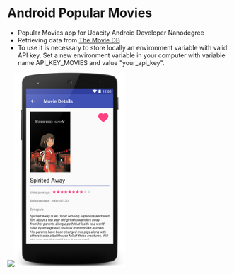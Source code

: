 # Android Popular Movies
- Popular Movies app for Udacity Android Developer Nanodegree
- Retrieving data from <a href="https://www.themoviedb.org" target="_blank">The Movie DB</a>
- To use it is necessary to store locally an environment variable with valid API key. Set a new environment variable in your computer with variable name API_KEY_MOVIES and value "your_api_key".

<img src="https://raw.githubusercontent.com/laramartin/android_movies/master/art/device-2017-02-11-193100.png" width="250"/><img src="https://raw.githubusercontent.com/laramartin/android_movies/master/art/device-2017-02-19-142521.png" width="250"/>
